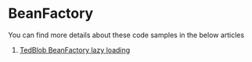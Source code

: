 # BeanFactory

You can find more details about these code samples in the below articles
1. [TedBlob BeanFactory lazy loading](https://tedblob.com/beanfactory-lazy-loading/)
